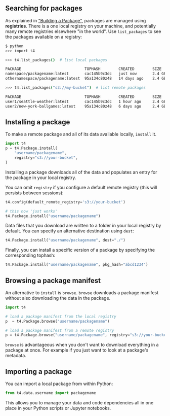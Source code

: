 ## Searching for packages

As explained in ["Building a Package"](Building%20a%20Package.md), packages are managed using **registries**. There is a one local registry on your machine, and potentially many remote registries elsewhere "in the world". Use `list_packages` to see the packages available on a registry:

```bash
$ python
>>> import t4

>>> t4.list_packages()  # list local packages

PACKAGE                            TOPHASH        CREATED        SIZE
namespace/packagename:latest       cac145b9c3dc   just now       2.4 GB
othernamespace/packagename:latest  95a134c80z48   14 days ago    2.4 GB

>>> t4.list_packages("s3://my-bucket")  # list remote packages

PACKAGE                            TOPHASH        CREATED        SIZE
user1/seattle-weather:latest       cac145b9c3dc   1 hour ago     2.4 GB
user2/new-york-ballgames:latest    95a134c80z48   6 days ago     2.4 GB
```

## Installing a package

To make a remote package and all of its data available locally, `install` it.

```python
import t4
p = t4.Package.install(
    "username/packagename",
    registry="s3://your-bucket",
)
```

Installing a package downloads all of the data and populates an entry for the package in your local registry.

You can omit `registry` if you configure a default remote registry (this will persists between sessions):

```python
t4.config(default_remote_registry='s3://your-bucket')

# this now 'just works'
t4.Package.install("username/packagename")
```

Data files that you download are written to a folder in your local registry by default. You can specify an alternative destination using `dest`:

```python
t4.Package.install("username/packagename", dest="./")
```

Finally, you can install a specific version of a package by specifying the corresponding tophash:

```python
t4.Package.install("username/packagename", pkg_hash="abcd1234")
```

## Browsing a package manifest

An alternative to `install` is `browse`. `browse` downloads a package manifest without also downloading the data in the package.

```python
import t4

# load a package manifest from the local registry
p  = t4.Package.browse("username/packagename")

# load a package manifest from a remote registry
p = t4.Package.browse("username/packagename", registry="s3://your-bucket")
```

`browse` is advantageous when you don't want to download everything in a package at once. For example if you just want to look at a package's metadata.

## Importing a package

You can import a local package from within Python:

```python
from t4.data.username import packagename
```

This allows you to manage your data and code dependencies all in one place in your Python scripts or Jupyter notebooks.